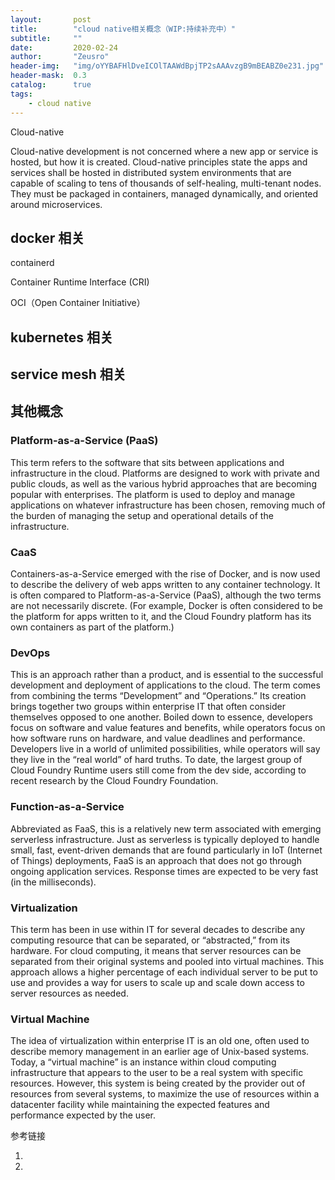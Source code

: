 ```yaml
---
layout:       post
title:        "cloud native相关概念（WIP:持续补充中）"
subtitle:     ""
date:         2020-02-24
author:       "Zeusro"
header-img:   "img/oYYBAFHlDveICOlTAAWdBpjTP2sAAAvzgB9mBEABZ0e231.jpg"
header-mask:  0.3
catalog:      true
tags:
    - cloud native
---
```


Cloud-native

Cloud-native development is not concerned where a new app or service is hosted, but how it is created. Cloud-native principles state the apps and services shall be hosted in distributed system environments that are capable of scaling to tens of thousands of self-healing, multi-tenant nodes. They must be packaged in containers, managed dynamically, and oriented around microservices.

## docker 相关

containerd

Container Runtime Interface (CRI)

OCI（Open Container Initiative）


## kubernetes 相关


## service mesh 相关


## 其他概念

### Platform-as-a-Service (PaaS)

This term refers to the software that sits between applications and infrastructure in the cloud. Platforms are designed to work with private and public clouds, as well as the various hybrid approaches that are becoming popular with enterprises. The platform is used to deploy and manage applications on whatever infrastructure has been chosen, removing much of the burden of managing the setup and operational details of the infrastructure.

### CaaS

Containers-as-a-Service emerged with the rise of Docker, and is now used to describe the delivery of web apps written to any container technology. It is often compared to Platform-as-a-Service (PaaS), although the two terms are not necessarily discrete. (For example, Docker is often considered to be the platform for apps written to it, and the Cloud Foundry platform has its own containers as part of the platform.)

### DevOps

This is an approach rather than a product, and is essential to the successful development and deployment of applications to the cloud. The term comes from combining the terms “Development” and “Operations.” Its creation brings together two groups within enterprise IT that often consider themselves opposed to one another. Boiled down to essence, developers focus on software and value features and benefits, while operators focus on how software runs on hardware, and value deadlines and performance. Developers live in a world of unlimited possibilities, while operators will say they live in the “real world” of hard truths. To date, the largest group of Cloud Foundry Runtime users still come from the dev side, according to recent research by the Cloud Foundry Foundation.

### Function-as-a-Service

Abbreviated as FaaS, this is a relatively new term associated with emerging serverless infrastructure. Just as serverless is typically deployed to handle small, fast, event-driven demands that are found particularly in IoT (Internet of Things) deployments, FaaS is an approach that does not go through ongoing application services. Response times are expected to be very fast (in the milliseconds).

### Virtualization

This term has been in use within IT for several decades to describe any computing resource that can be separated, or “abstracted,” from its hardware. For cloud computing, it means that server resources can be separated from their original systems and pooled into virtual machines. This approach allows a higher percentage of each individual server to be put to use and provides a way for users to scale up and scale down access to server resources as needed.

### Virtual Machine

The idea of virtualization within enterprise IT is an old one, often used to describe memory management in an earlier age of Unix-based systems. Today, a “virtual machine” is an instance within cloud computing infrastructure that appears to the user to be a real system with specific resources. However, this system is being created by the provider out of resources from several systems, to maximize the use of resources within a datacenter facility while maintaining the expected features and performance expected by the user.


参考链接
1. [](https://www.cloudfoundry.cn/cloud-native-glossary/)
1. []()